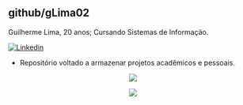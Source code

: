 ## github/gLima02

 Guilherme Lima, 20 anos; Cursando Sistemas de Informação. 

[![Linkedin](https://img.shields.io/badge/LinkedIn-blue?logo=Linkedin&logoColor=white)](https://br.linkedin.com/in/guilherme-lima02)

- Repositório voltado a armazenar projetos acadêmicos e pessoais.

<p align="center">
<a href="https://github.com/glima02">
  <img src="https://github-readme-stats-eight-theta.vercel.app/api?username=glima02&show_icons=true&theme=swift&include_all_commits=true&count_private=true"/>
</a>
</p>

<p align="center">
  <a href="https://skillicons.dev">
    <img src="https://skillicons.dev/icons?i=java,ts,python,angular,swift,js,html,css,bootstrap,nodejs,vscode,eclipse,git" /><br/>
  </a>
</p>
